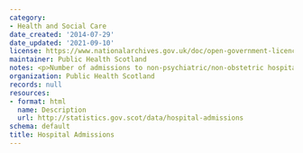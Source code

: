 ```yaml
---
category:
- Health and Social Care
date_created: '2014-07-29'
date_updated: '2021-09-10'
license: https://www.nationalarchives.gov.uk/doc/open-government-licence/version/3/
maintainer: Public Health Scotland
notes: <p>Number of admissions to non-psychiatric/non-obstetric hospitals in Scotland.</p>
organization: Public Health Scotland
records: null
resources:
- format: html
  name: Description
  url: http://statistics.gov.scot/data/hospital-admissions
schema: default
title: Hospital Admissions
---
```

